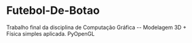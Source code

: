 # Futebol-De-Botao
 Trabalho final da disciplina de Computação Gráfica -- Modelagem 3D + Física simples aplicada. PyOpenGL
